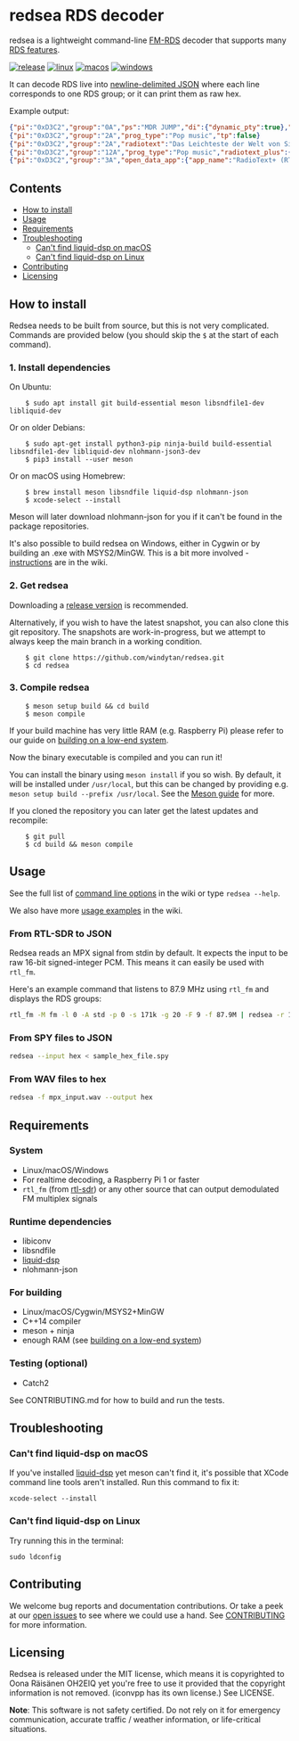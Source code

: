 # redsea RDS decoder

redsea is a lightweight command-line [FM-RDS](https://en.wikipedia.org/wiki/Radio_Data_System)
decoder that supports many [RDS features][Wiki: Features].

[![release](https://img.shields.io/github/release/windytan/redsea.svg)](https://github.com/windytan/redsea/releases/latest)
[![linux](https://github.com/windytan/redsea/workflows/linux/badge.svg)](https://github.com/windytan/redsea/actions/workflows/linux.yml?query=branch%3Amaster)
[![macos](https://github.com/windytan/redsea/workflows/macos/badge.svg)](https://github.com/windytan/redsea/actions/workflows/macos.yml?query=branch%3Amaster)
[![windows](https://github.com/windytan/redsea/workflows/windows/badge.svg)](https://github.com/windytan/redsea/actions/workflows/windows.yml?query=branch%3Amaster)

It can decode RDS live into [newline-delimited JSON](https://jsonlines.org/) where
each line corresponds to one RDS group; or it can print them as raw hex.

[About RTL-SDR]: http://www.rtl-sdr.com/about-rtl-sdr
[Wiki: Features]: https://github.com/windytan/redsea/wiki/Supported-RDS-features
[Wiki: Input]: https://github.com/windytan/redsea/wiki/Input-formats

Example output:

```json
{"pi":"0xD3C2","group":"0A","ps":"MDR JUMP","di":{"dynamic_pty":true},"is_music":true,"prog_type":"Pop music","ta":false,"tp":false}
{"pi":"0xD3C2","group":"2A","prog_type":"Pop music","tp":false}
{"pi":"0xD3C2","group":"2A","radiotext":"Das Leichteste der Welt von Silbermond JETZT AUF MDR JUMP","prog_type":"Pop music","tp":false}
{"pi":"0xD3C2","group":"12A","prog_type":"Pop music","radiotext_plus":{"item_running":true,"item_toggle":1,"tags":[{"content-type":"item.title","data":"Das Leichteste der Welt"},{"content-type":"item.artist","data":"Silbermond"}]},"tp":false}
{"pi":"0xD3C2","group":"3A","open_data_app":{"app_name":"RadioText+ (RT+)","oda_group":"12A"},"prog_type":"Pop music","tp":false}
```

## Contents

  * [How to install](#how-to-install)
  * [Usage](#usage)
  * [Requirements](#requirements)
  * [Troubleshooting](#troubleshooting)
    * [Can't find liquid-dsp on macOS](#cant-find-liquid-dsp-on-macos)
    * [Can't find liquid-dsp on Linux](#cant-find-liquid-dsp-on-linux)
  * [Contributing](#contributing)
  * [Licensing](#licensing)

## How to install

Redsea needs to be built from source, but this is not very complicated. Commands are provided
below (you should skip the `$` at the start of each command).

### 1. Install dependencies

On Ubuntu:

        $ sudo apt install git build-essential meson libsndfile1-dev libliquid-dev

Or on older Debians:

        $ sudo apt-get install python3-pip ninja-build build-essential libsndfile1-dev libliquid-dev nlohmann-json3-dev
        $ pip3 install --user meson

Or on macOS using Homebrew:

        $ brew install meson libsndfile liquid-dsp nlohmann-json
        $ xcode-select --install

Meson will later download nlohmann-json for you if it can't be found in the package repositories.

It's also possible to build redsea on Windows, either in Cygwin or by building
an .exe with MSYS2/MinGW. This is a bit more involved - [instructions][Wiki: Windows build] are in the wiki.

[Wiki: Windows build]: https://github.com/windytan/redsea/wiki/Installation#windows

### 2. Get redsea

Downloading a [release version](https://github.com/windytan/redsea/releases) is recommended.

Alternatively, if you wish to have the latest snapshot, you can also clone this git repository.
The snapshots are work-in-progress, but we attempt to always keep the main branch in a working condition.

        $ git clone https://github.com/windytan/redsea.git
        $ cd redsea

### 3. Compile redsea

        $ meson setup build && cd build
        $ meson compile

If your build machine has very little RAM (e.g. Raspberry Pi) please refer to our guide
on [building on a low-end system][Wiki: Building on a low-end system].

Now the binary executable is compiled and you can run it!

You can install the binary using `meson install` if you so wish. By default,
it will be installed under `/usr/local`, but this can be changed by providing
e.g. `meson setup build --prefix /usr/local`. See the
[Meson guide](https://mesonbuild.com/Quick-guide.html#compiling-a-meson-project)
for more.

If you cloned the repository you can later get the latest updates and recompile:

        $ git pull
        $ cd build && meson compile

[Wiki: Building on a low-end system]: https://github.com/windytan/redsea/wiki/Building-on-a-low‐end-system

## Usage

See the full list of [command line options][Wiki: Command line options] in the wiki
or type `redsea --help`.

We also have more [usage examples][Wiki: Use cases] in the wiki.

### From RTL-SDR to JSON

Redsea reads an MPX signal from stdin by default. It expects the input
to be raw 16-bit signed-integer PCM. This means it can easily be used with `rtl_fm`.

Here's an example command that listens to 87.9 MHz using `rtl_fm` and displays
the RDS groups:

```bash
rtl_fm -M fm -l 0 -A std -p 0 -s 171k -g 20 -F 9 -f 87.9M | redsea -r 171k
```

### From SPY files to JSON

```bash
redsea --input hex < sample_hex_file.spy
```

### From WAV files to hex

```bash
redsea -f mpx_input.wav --output hex
```

[Wiki: Use cases]: https://github.com/windytan/redsea/wiki/Use-cases
[Wiki: Command line options]: https://github.com/windytan/redsea/wiki/Command-line-options

## Requirements

### System

* Linux/macOS/Windows
* For realtime decoding, a Raspberry Pi 1 or faster
* `rtl_fm` (from [rtl-sdr](http://sdr.osmocom.org/trac/wiki/rtl-sdr)) or any
   other source that can output demodulated FM multiplex signals

### Runtime dependencies

* libiconv
* libsndfile
* [liquid-dsp][liquid-dsp]
* nlohmann-json

[liquid-dsp]: https://github.com/jgaeddert/liquid-dsp/releases/tag/v1.3.2

### For building

* Linux/macOS/Cygwin/MSYS2+MinGW
* C++14 compiler
* meson + ninja
* enough RAM (see [building on a low-end system][Wiki: Building on a low-end system])

### Testing (optional)

* Catch2

See CONTRIBUTING.md for how to build and run the tests.

## Troubleshooting

### Can't find liquid-dsp on macOS

If you've installed [liquid-dsp][liquid-dsp] yet meson can't find it, it's
possible that XCode command line tools aren't installed. Run this command to fix
it:

    xcode-select --install

### Can't find liquid-dsp on Linux

Try running this in the terminal:

    sudo ldconfig

## Contributing

We welcome bug reports and documentation contributions. Or take a peek at our
[open issues](https://github.com/windytan/redsea/issues) to see where we could use a hand. See
[CONTRIBUTING](CONTRIBUTING.md) for more information.

## Licensing

Redsea is released under the MIT license, which means it is copyrighted to Oona
Räisänen OH2EIQ yet you're free to use it provided that the copyright
information is not removed. (iconvpp has its own license.) See LICENSE.

**Note**: This software is not safety certified. Do not rely on it for emergency
communication, accurate traffic / weather information, or life-critical situations.
